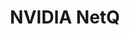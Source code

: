 ---
title: NVIDIA NetQ
layout: pdf
product: Cumulus NetQ
type: pdf
bookhidden: true
version: "4.3"
imgData: cumulus-netq
siteSlug: cumulus-netq
pdfhidden: true
draft: true
---
